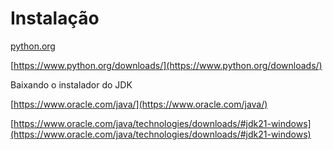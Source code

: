 # Instalação

[python.org](https://www.python.org)

[https://www.python.org/downloads/](https://www.python.org/downloads/)

Baixando o instalador do JDK

[https://www.oracle.com/java/](https://www.oracle.com/java/)


[https://www.oracle.com/java/technologies/downloads/#jdk21-windows](https://www.oracle.com/java/technologies/downloads/#jdk21-windows)